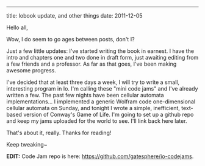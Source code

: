 ---
title: Iobook update, and other things
date: 2011-12-05

Hello all,

Wow, I do seem to go ages between posts, don't I?

Just a few little updates: I've started writing the book in earnest. I have the intro and chapters one and two done in draft form, just awaiting editing from a few friends and a professor. As far as that goes, I've been making awesome progress.

I've decided that at least three days a week, I will try to write a small, interesting program in Io. I'm calling these "mini code jams" and I've already written a few. The past few nights have been cellular automata implementations... I implemented a generic Wolfram code one-dimensional cellular automata on Sunday, and tonight I wrote a simple, inefficient, text-based version of Conway's Game of Life. I'm going to set up a github repo and keep my jams uploaded for the world to see. I'll link back here later.

That's about it, really. Thanks for reading!

Keep tweaking~

**EDIT:** Code Jam repo is here: <https://github.com/gatesphere/io-codejams>. 